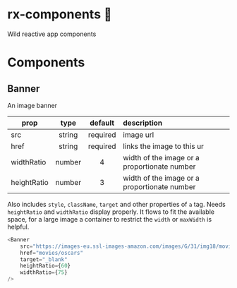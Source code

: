 # rx-components 🤘

Wild reactive app components

# Components

## Banner

An image banner

| prop        |  type  | default  | description                                  |
| ----------- | :----: | :------: | :------------------------------------------- |
| src         | string | required | image url                                    |
| href        | string | required | links the image to this ur                   |
| widthRatio  | number |    4     | width of the image or a proportionate number |
| heightRatio | number |    3     | width of the image or a proportionate number |

Also includes `style`, `className`, `target` and other properties of `a` tag. Needs `heightRatio` and `widthRatio` display properly. It flows to fit the available space, for a large image a container to restrict the `width` or `maxWidth` is helpful.

```js
<Banner
	src="https://images-eu.ssl-images-amazon.com/images/G/31/img18/movies/1103933_750x600_gps_cn_qifq.jpg"
	href="movies/oscars"
	target="_blank"
	heightRatio={60}
	widthRatio={75}
/>
```
